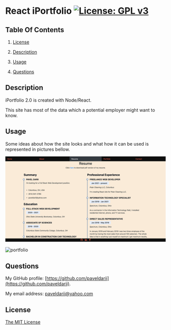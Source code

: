 # React iPortfolio [![License: GPL v3](https://img.shields.io/badge/License-MIT-yellow.svg)](https://opensource.org/licenses/MIT)

## Table Of Contents

1. [License](#license)

2. [Description](#description)

3. [Usage](#usage)

4. [Questions](#questions)

## Description

iPortfolio 2.0 is created with Node/React.

This site has most of the data which a potential employer might want to know.

## Usage

Some ideas about how the site looks and what how it can be used is represented in pictures bellow.

![resume](screenshots/resume-page.png)

![portfolio](screenshots/portfolio)

## Questions

My GitHub profile: [https://github.com/paveldarii](https://github.com/paveldarii).

My email address: paveldarii@yahoo.com

## License

[The MIT License](https://opensource.org/licenses/MIT/)
